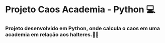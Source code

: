# Projeto Caos Academia - Python 💻

### Projeto desenvolvido em Python, onde calcula o caos em uma academia em relação aos halteres.🏋️‍♀️  
